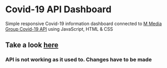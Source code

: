 # Covid-19 API Dashboard

Simple responsive Covid-19 information dashboard connected to [M Media Group Covid-19 API](https://blog.mmediagroup.fr/post/m-media-launches-covid-19-api/) using JavaScript, HTML & CSS

## Take a look [here](https://emanuelalvaradog.github.io/covid-api-dashboard/)

### **API is not working as it used to. Changes have to be made**
